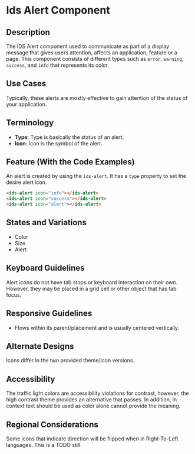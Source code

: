 # Ids Alert Component

## Description

The IDS Alert component used to communicate as part of a display message that gives users attention, affects an application, feature or a page. This component consists of different types such as `error`, `warning`, `success`, and `info` that represents its color.

## Use Cases

Typically, these alerts are mostly effective to gain attention of the status of your application.

## Terminology

- **Type**: Type is basically the status of an alert.
- **Icon**: Icon is the symbol of the alert.

## Feature (With the Code Examples)

An alert is created by using the `ids-alert`. It has a `type` property to set the desire alert icon.

```html
<ids-alert icon="info"></ids-alert>
<ids-alert icon="success"></ids-alert>
<ids-alert icon="alert"></ids-alert>
```

## States and Variations

- Color
- Size
- Alert

## Keyboard Guidelines

Alert icons do not have tab stops or keyboard interaction on their own. However, they may be placed in a grid cell or other object that has tab focus.

## Responsive Guidelines

- Flows within its parent/placement and is usually centered vertically.

## Alternate Designs

Icons differ in the two provided theme/icon versions.

## Accessibility

The traffic light colors are accessibility violations for contrast, however, the high contrast theme provides an alternative that passes. In addition, in context text should be used as color alone cannot provide the meaning.

## Regional Considerations

Some icons that indicate direction will be flipped when in Right-To-Left languages. This is a TODO still.
